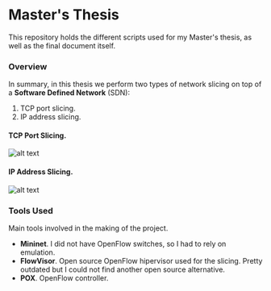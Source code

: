 # Master's Thesis
This repository holds the different scripts used for my Master's thesis, as well as the final
document itself.

### Overview
In summary, in this thesis we perform two types of network slicing on top of a **Software Defined
Network** (SDN):
1. TCP port slicing.
2. IP address slicing.

#### TCP Port Slicing.
![alt text](https://github.com/anguzmar/TFM/blob/master/Images_Readme/mininet_topology_port_slicing.png "Logo Title Text 1")

#### IP Address Slicing.
![alt text](https://github.com/anguzmar/TFM/blob/master/Images_Readme/mininet_topology_IP_slicing.png "Logo Title Text 1")

### Tools Used
Main tools involved in the making of the project.
+ **Mininet**. I did not have OpenFlow switches, so I had to rely on emulation.
+ **FlowVisor**. Open source OpenFlow hipervisor used for the slicing. Pretty outdated but I could not find another open source alternative.
+ **POX**. OpenFlow controller.


